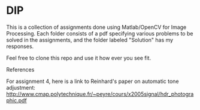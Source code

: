 # DIP
This is a collection of assignments done using Matlab/OpenCV for Image Processing. Each folder consists of a pdf specifying various problems
to be solved in the assignments, and the folder labeled "Solution" has my responses. 

Feel free to clone this repo and use it how ever you see fit.

References

For assignment 4, here is a link to Reinhard's paper on automatic tone adjustment: http://www.cmap.polytechnique.fr/~peyre/cours/x2005signal/hdr_photographic.pdf

